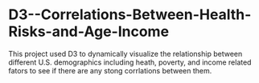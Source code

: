 # D3--Correlations-Between-Health-Risks-and-Age-Income
This project used D3 to dynamically visualize the relationship between different U.S. demographics including heath, poverty, and income related fators to see if there are any stong corrlations between them.
